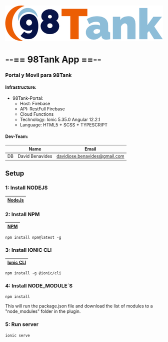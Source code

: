[![98Tank App](src/assets/img/logo_horizontal.png "98Tank App")](https://tank-dev.web.app//)
# --== 98Tank App ==--

### Portal y Movil para 98Tank

#### Infrastructure:
- 98Tank-Portal:
    * Host: Firebase
    * API: RestFull Firebase
    * Cloud Functions
    * Technology: Ionic 5.35.0  Angular 12.2.1
    * Language: HTML5 + SCSS + TYPESCRIPT


#### Dev-Team:

|    |      Name        |             Email              |
| -- |       ---        |               ---              |
| DB | David Benavides  |  davidjose.benavides@gmail.com |

## Setup

### 1: Install NODEJS
[NodeJs](https://nodejs.org/en/) | 
|---|

### 2: Install NPM
[NPM](https://www.npmjs.com/get-npm) | 
|---|
~~~
npm install npm@latest -g
~~~

### 3: Install IONIC CLI
[Ionic CLI](https://ionicframework.com/getting-started) | 
|---|
~~~
npm install -g @ionic/cli
~~~

### 4: Install NODE_MODULE´S
~~~
npm install
~~~

This will run the package.json file and download the list of modules to a "node_modules" folder in the plugin.

### 5: Run server
~~~
ionic serve
~~~